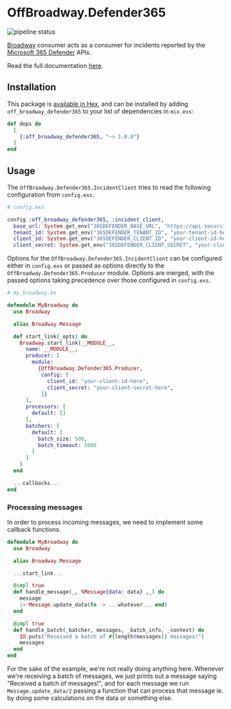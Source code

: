 # OffBroadway.Defender365

![pipeline status](https://github.com/Intility/off_broadway_defender365/actions/workflows/elixir.yaml/badge.svg?event=push)

[Broadway](https://github.com/dashbitco/broadway) consumer acts as a consumer for incidents reported by the
[Microsoft 365 Defender](https://www.microsoft.com/en-us/security/business/siem-and-xdr/microsoft-365-defender) APIs.

Read the full documentation [here](https://hexdocs.pm/off_broadway_defender365/readme.html).

## Installation

This package is [available in Hex](https://hex.pm/packages/off_broadway_defender365), and can be installed
by adding `off_broadway_defender365` to your list of dependencies in `mix.exs`:

```elixir
def deps do
  [
    {:off_broadway_defender365, "~> 1.0.0"}
  ]
end
```

## Usage

The `OffBroadway.Defender365.IncidentClient` tries to read the following configuration from `config.exs`.

```elixir
# config.exs

config :off_broadway_defender365, :incident_client,
  base_url: System.get_env("365DEFENDER_BASE_URL", "https://api.security.microsoft.com"),
  tenant_id: System.get_env("365DEFENDER_TENANT_ID", "your-tenant-id-here"),
  client_id: System.get_env("365DEFENDER_CLIENT_ID", "your-client-id-here"),
  client_secret: System.get_env("365DEFENDER_CLIENT_SECRET", "your-client-secret-here")
```

Options for the `OffBroadway.Defender365.IncidentClient` can be configured either in `config.exs` or passed as
options directly to the `OffBroadway.Defender365.Producer` module. Options are merged, with the passed options
taking precedence over those configured in `config.exs`.

```elixir
# my_broadway.ex

defmodule MyBroadway do
  use Broadway

  alias Broadway.Message

  def start_link(_opts) do
    Broadway.start_link(__MODULE__,
      name: __MODULE__,
      producer: [
        module:
          {OffBroadway.Defender365.Producer,
           config: [
             client_id: "your-client-id-here",
             client_secret: "your-client-secret-here",
           ]}
      ],
      processors: [
        default: []
      ],
      batchers: [
        default: [
          batch_size: 500,
          batch_timeout: 5000
        ]
      ]
    )
  end

  ...callbacks...
end
```

### Processing messages

In order to process incoming messages, we need to implement some callback functions.

```elixir
defmodule MyBroadway do
  use Broadway

  alias Broadway.Message

  ...start_link...

  @impl true
  def handle_message(_, %Message{data: data} ,_) do
    message
    |> Message.update_data(fn -> ...whatever... end)
  end

  @impl true
  def handle_batch(_batcher, messages, _batch_info, _context) do
    IO.puts("Received a batch of #{length(messages)} messages!")
    messages
  end
end
```

For the sake of the example, we're not really doing anything here. Whenever we're receiving a batch of messages, we just prints out a
message saying "Received a batch of messages!", and for each message we run `Message.update_data/2` passing a function that can
process that message ie. by doing some calculations on the data or something else.
